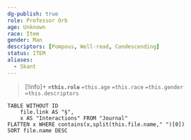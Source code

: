 ```yaml
---
dg-publish: true
role: Professor Orb
age: Unknown
race: Item
gender: Man
descriptors: [Pompous, Well-read, Condescending]
status: ITEM
aliases:
  - Skant
---
```



> [!info]+
> **`=this.role`**
> `=this.age` `=this.race` `=this.gender`
> `=this.descriptors` 

```dataview
TABLE WITHOUT ID
	file.link AS "§", 
	x AS "Interactions" FROM "Journal"
FLATTEN x WHERE contains(x,split(this.file.name," ")[0])
SORT file.name DESC
```
